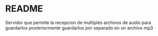 # README
Servidor que permite la recepcion de multiples archivos de audio para guardarlos posteriormente guardarlos por separado en un archivo mp3
